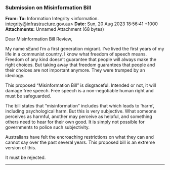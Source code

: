### Submission on Misinformation Bill

**From:**
**To:** Information Integrity <information. [integrity@infrastructure.gov.au>](mailto:information._integrity@infrastructure.gov.au)
**Date:** Sun, 20 Aug 2023 18:56:41 +1000
**Attachments:** Unnamed Attachment (68 bytes)

Dear Misinformation Bill Review,

My name sEand I’m a first generation migrant. I’ve lived the first years of my life in a communist country. I know
what freedom of speech means. Freedom of any kind doesn’t guarantee that people will always make the right
choices. But taking away that freedom guarantees that people and their choices are not important anymore. They
were trumped by an ideology.

This proposed “Misinformation Bill” is disgraceful. Intended or not, it will damage free speech. Free speech is a
non-negotiable human right and must be safeguarded.

The bill states that “misinformation” includes that which leads to ‘harm’, including psychological harm. But this is very
subjective. What someone perceives as harmful, another may perceive as helpful, and something others need to hear
for their own good. It is simply not possible for governments to police such subjectivity.

Australians have felt the encroaching restrictions on what they can and cannot say over the past several years. This
proposed bill is an extreme version of this.

It must be rejected.


-----

